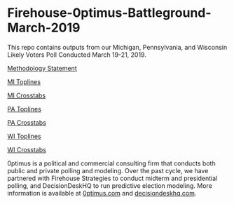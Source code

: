 # Firehouse-0ptimus-Battleground-March-2019
This repo contains outputs from our Michigan, Pennsylvania, and Wisconsin Likely Voters Poll Conducted March 19-21, 2019.

<a href="">Methodology Statement</a>

<a href="https://github.com/optimus-forecasting-and-polling/Firehouse-0ptimus-Battleground-March-2019/blob/master/FH_0ptimus_0321_MI_Toplines.pdf">MI Toplines</a>

<a href="https://github.com/optimus-forecasting-and-polling/Firehouse-0ptimus-Battleground-March-2019/blob/master/Crosstabs_MI_March2019.pdf">MI Crosstabs</a>

<a href="https://github.com/optimus-forecasting-and-polling/Firehouse-0ptimus-Battleground-March-2019/blob/master/FH_0ptimus_0321_PA_Toplines.pdf">PA Toplines</a>

<a href="https://github.com/optimus-forecasting-and-polling/Firehouse-0ptimus-Battleground-March-2019/blob/master/Crosstabs_PA_March2019.pdf">PA Crosstabs</a>

<a href="https://github.com/optimus-forecasting-and-polling/Firehouse-0ptimus-Battleground-March-2019/blob/master/FH_0ptimus_0321_WI_Toplines.pdf">WI Toplines</a>

<a href="https://github.com/optimus-forecasting-and-polling/Firehouse-0ptimus-Battleground-March-2019/blob/master/Crosstabs_WI_March2019.pdf">WI Crosstabs</a>

0ptimus is a political and commercial consulting firm that conducts both public and private polling and modeling. Over the past cycle, we have partnered with Firehouse Strategies to conduct midterm and presidential polling, and DecisionDeskHQ to run predictive election modeling. More information is available at <a href="https://www.0ptimus.com">0ptimus.com</a> and <a href="https://www.decisiondeskhq.com">decisiondeskhq.com</a>.
